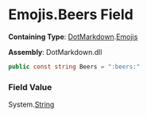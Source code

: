 # Emojis\.Beers Field

**Containing Type**: [DotMarkdown](../../README.md)\.[Emojis](../README.md)

**Assembly**: DotMarkdown\.dll

```csharp
public const string Beers = ":beers:"
```

### Field Value

System\.[String](https://docs.microsoft.com/en-us/dotnet/api/system.string)